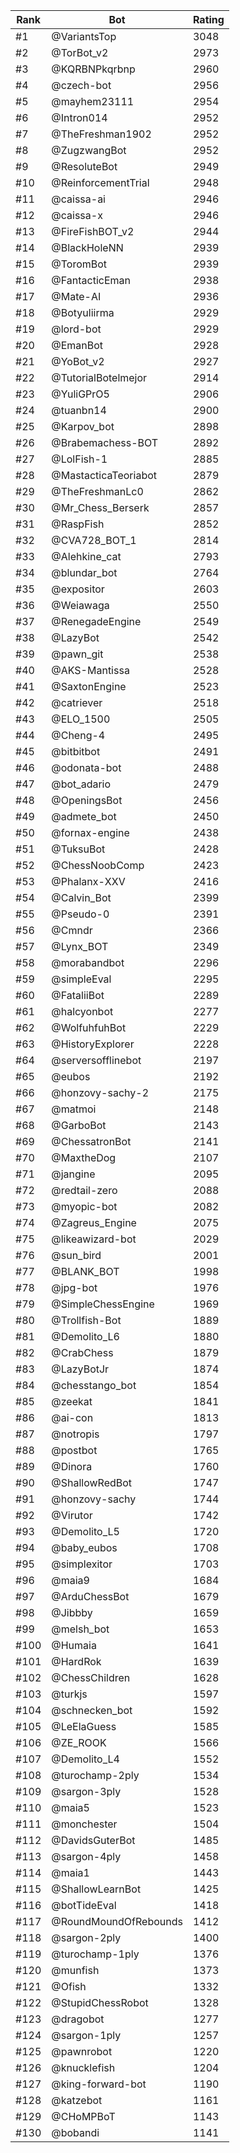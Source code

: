 Rank|Bot|Rating
---|---|---
#1|@VariantsTop|3048
#2|@TorBot_v2|2973
#3|@KQRBNPkqrbnp|2960
#4|@czech-bot|2956
#5|@mayhem23111|2954
#6|@Intron014|2952
#7|@TheFreshman1902|2952
#8|@ZugzwangBot|2952
#9|@ResoluteBot|2949
#10|@ReinforcementTrial|2948
#11|@caissa-ai|2946
#12|@caissa-x|2946
#13|@FireFishBOT_v2|2944
#14|@BlackHoleNN|2939
#15|@ToromBot|2939
#16|@FantacticEman|2938
#17|@Mate-AI|2936
#18|@Botyuliirma|2929
#19|@lord-bot|2929
#20|@EmanBot|2928
#21|@YoBot_v2|2927
#22|@TutorialBotelmejor|2914
#23|@YuliGPrO5|2906
#24|@tuanbn14|2900
#25|@Karpov_bot|2898
#26|@Brabemachess-BOT|2892
#27|@LolFish-1|2885
#28|@MastacticaTeoriabot|2879
#29|@TheFreshmanLc0|2862
#30|@Mr_Chess_Berserk|2857
#31|@RaspFish|2852
#32|@CVA728_BOT_1|2814
#33|@Alehkine_cat|2793
#34|@blundar_bot|2764
#35|@expositor|2603
#36|@Weiawaga|2550
#37|@RenegadeEngine|2549
#38|@LazyBot|2542
#39|@pawn_git|2538
#40|@AKS-Mantissa|2528
#41|@SaxtonEngine|2523
#42|@catriever|2518
#43|@ELO_1500|2505
#44|@Cheng-4|2495
#45|@bitbitbot|2491
#46|@odonata-bot|2488
#47|@bot_adario|2479
#48|@OpeningsBot|2456
#49|@admete_bot|2450
#50|@fornax-engine|2438
#51|@TuksuBot|2428
#52|@ChessNoobComp|2423
#53|@Phalanx-XXV|2416
#54|@Calvin_Bot|2399
#55|@Pseudo-0|2391
#56|@Cmndr|2366
#57|@Lynx_BOT|2349
#58|@morabandbot|2296
#59|@simpleEval|2295
#60|@FataliiBot|2289
#61|@halcyonbot|2277
#62|@WolfuhfuhBot|2229
#63|@HistoryExplorer|2228
#64|@serversofflinebot|2197
#65|@eubos|2192
#66|@honzovy-sachy-2|2175
#67|@matmoi|2148
#68|@GarboBot|2143
#69|@ChessatronBot|2141
#70|@MaxtheDog|2107
#71|@jangine|2095
#72|@redtail-zero|2088
#73|@myopic-bot|2082
#74|@Zagreus_Engine|2075
#75|@likeawizard-bot|2029
#76|@sun_bird|2001
#77|@BLANK_BOT|1998
#78|@jpg-bot|1976
#79|@SimpleChessEngine|1969
#80|@Trollfish-Bot|1889
#81|@Demolito_L6|1880
#82|@CrabChess|1879
#83|@LazyBotJr|1874
#84|@chesstango_bot|1854
#85|@zeekat|1841
#86|@ai-con|1813
#87|@notropis|1797
#88|@postbot|1765
#89|@Dinora|1760
#90|@ShallowRedBot|1747
#91|@honzovy-sachy|1744
#92|@Virutor|1742
#93|@Demolito_L5|1720
#94|@baby_eubos|1708
#95|@simplexitor|1703
#96|@maia9|1684
#97|@ArduChessBot|1679
#98|@Jibbby|1659
#99|@melsh_bot|1653
#100|@Humaia|1641
#101|@HardRok|1639
#102|@ChessChildren|1628
#103|@turkjs|1597
#104|@schnecken_bot|1592
#105|@LeElaGuess|1585
#106|@ZE_ROOK|1566
#107|@Demolito_L4|1552
#108|@turochamp-2ply|1534
#109|@sargon-3ply|1528
#110|@maia5|1523
#111|@monchester|1504
#112|@DavidsGuterBot|1485
#113|@sargon-4ply|1458
#114|@maia1|1443
#115|@ShallowLearnBot|1425
#116|@botTideEval|1418
#117|@RoundMoundOfRebounds|1412
#118|@sargon-2ply|1400
#119|@turochamp-1ply|1376
#120|@munfish|1373
#121|@Ofish|1332
#122|@StupidChessRobot|1328
#123|@dragobot|1277
#124|@sargon-1ply|1257
#125|@pawnrobot|1220
#126|@knucklefish|1204
#127|@king-forward-bot|1190
#128|@katzebot|1161
#129|@CHoMPBoT|1143
#130|@bobandi|1141
